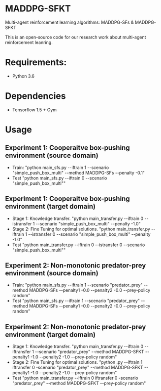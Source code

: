 # MADDPG-SFKT
Multi-agent reinforcement learning algorithms: MADDPG-SFs & MADDPG-SFKT

This is an open-source code for our research work about multi-agent reinforcement leanring. 

# Requirements: 
- Python 3.6

# Dependencies
- Tensorflow 1.5 + Gym

# Usage

## Experiment 1: Cooperaitve box-pushing environment (source domain)
- Train:
  "python main_sfs.py --iftrain 1 --scenario "simple_push_box_multi" --method MADDPG-SFs --penalty -0.1"
- Test
  "python main_sfs.py --iftrain 0 --scenario "simple_push_box_multi""

## Experiment 1: Cooperaitve box-pushing environment (target domain)
- Stage 1: Knowledge transfer.
 "python main_transfer.py --iftrain 0 --istransfer 1 --scenario "simple_push_box_multi" --penalty -1.0"
- Stage 2: Fine Tuning for optimal solutions.
 "python main_transfer.py --iftrain 1 --istransfer 0 --scenario "simple_push_box_multi" --penalty -1.0"
- Test
 "python main_transfer.py --iftrain 0 --istransfer 0 --scenario "simple_push_box_multi""

## Experiment 2: Non-monotonic predator-prey environment (source domain)
- Train:
  "python main_sfs.py --iftrain 1 --scenario "predator_prey" --method MADDPG-SFs --penalty1 -0.0 --penalty2 -0.0 --prey-policy random"
- Test
  "python main_sfs.py --iftrain 1 --scenario "predator_prey" --method MADDPG-SFs --penalty1 -0.0 --penalty2 -0.0 --prey-policy random"

## Experiment 2: Non-monotonic predator-prey environment (target domain)
- Stage 1: Knowledge transfer.
  "python main_transfer.py --iftrain 0 --iftransfer 1 --scenario "predator_prey" --method MADDPG-SFKT --penalty1 -1.0 --penalty2 -1.0 --prey-policy random"
- Stage 2: Fine Tuning for optimal solutions.
  "python  .py --iftrain 1 iftransfer 0 -scenario "predator_prey" --method MADDPG-SFKT --penalty1 -1.0 --penalty2 -1.0 --prey-policy random"
- Test
 "python main_transfer.py --iftrain 0 iftransfer 0 -scenario "predator_prey" --method MADDPG-SFKT --prey-policy random"
